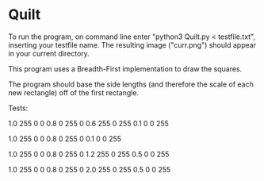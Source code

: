 # Quilt

To run the program, on command line enter "python3 Quilt.py < testfile.txt", inserting
your testfile name. The resulting image ("curr.png") should appear in your current directory. 

This program uses a Breadth-First implementation to draw the squares. 

The program should base the side lengths (and therefore the scale of each new rectangle) off of the first rectangle.

Tests:

1.0 255 0 0
0.8 0 255 0
0.6 255 0 255
0.1 0 0 255

1.0 255 0 0
0.8 0 255 0
0.1 0 0 255

1.0 255 0 0
0.8 0 255 0
1.2 255 0 255
0.5 0 0 255

1.0 255 0 0
0.8 0 255 0
2.0 255 0 255
0.5 0 0 255
